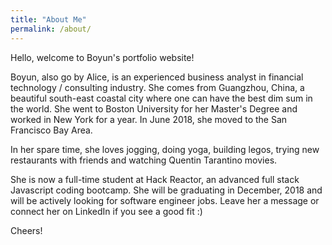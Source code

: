 ```yaml
---
title: "About Me"
permalink: /about/
---
```




Hello, welcome to Boyun's portfolio website!

Boyun, also go by Alice, is an experienced business analyst in financial technology / consulting industry. She comes from Guangzhou, China, a beautiful south-east coastal city where one can have the best dim sum in the world. She went to Boston University for her Master's Degree and worked in New York for a year. In June 2018, she moved to the San Francisco Bay Area.

In her spare time, she loves jogging, doing yoga, building legos, trying new restaurants with friends and watching Quentin Tarantino movies.

She is now a full-time student at Hack Reactor, an advanced full stack Javascript coding bootcamp. She will be graduating in December, 2018 and will be actively looking for software engineer jobs. Leave her a message or connect her on LinkedIn if you see a good fit :)

Cheers!